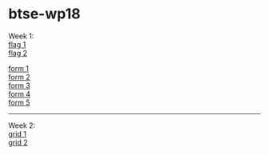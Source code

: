 # btse-wp18
Week 1:<br>
<a href="https://briannatse.github.io/btse-wp18/flag.html">flag 1</a><br>
<a href="https://briannatse.github.io/btse-wp18/flag2.html">flag 2</a><p></p>

<a href="https://briannatse.github.io/btse-wp18/Assignments/Week_1/form1.html">form 1</a><br>
<a href="https://briannatse.github.io/btse-wp18/Assignments/Week_1/form2.html">form 2</a><br>
<a href="https://briannatse.github.io/btse-wp18/Assignments/Week_1/form3.html">form 3</a><br>
<a href="https://briannatse.github.io/btse-wp18/Assignments/Week_1/form4.html">form 4</a><br>
<a href="https://briannatse.github.io/btse-wp18/Assignments/Week_1/form5.html">form 5</a><br>
<hr>
Week 2:<br>
<a href="https://briannatse.github.io/btse-wp18/Assignments/Grid1.html">grid 1</a><br>
<a href="https://briannatse.github.io/btse-wp18/Assignments/Grid2.html">grid 2</a><br>
